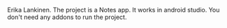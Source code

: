 Erika Lankinen. The project is a Notes app.
It works in android studio. You don't need any addons to run the project.
